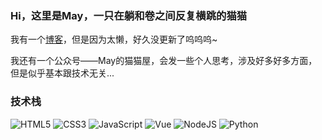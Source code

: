 ### Hi，这里是May，一只在躺和卷之间反复横跳的猫猫

我有一个[博客](https://mbr000.github.io/)，但是因为太懒，好久没更新了呜呜呜~

我还有一个公众号——May的猫猫屋，会发一些个人思考，涉及好多好多方面，但是似乎基本跟技术无关...

### 技术栈

![HTML5](https://img.shields.io/badge/html5-%23E34F26.svg?style=for-the-badge&logo=html5&logoColor=white)
![CSS3](https://img.shields.io/badge/css3-%231572B6.svg?style=for-the-badge&logo=css3&logoColor=white)
![JavaScript](https://img.shields.io/badge/javascript-%23323330.svg?style=for-the-badge&logo=javascript&logoColor=%23F7DF1E)
![Vue](https://img.shields.io/badge/vue-41B783?style=for-the-badge&logo=react&logoColor=ffdd54)
![NodeJS](https://img.shields.io/badge/node.js-6DA55F?style=for-the-badge&logo=node.js&logoColor=white)
![Python](https://img.shields.io/badge/python-3670A0?style=for-the-badge&logo=python&logoColor=ffdd54)




<!---
MBR000/MBR000 is a ✨ special ✨ repository because its `README.md` (this file) appears on your GitHub profile.
You can click the Preview link to take a look at your changes.
--->
